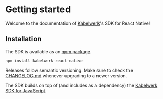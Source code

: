 # Getting started

Welcome to the documentation of [Kabelwerk](https://kabelwerk.io)'s SDK for React Native!

## Installation

The SDK is available as an [npm package](https://www.npmjs.com/package/kabelwerk-react-native).

```bash npm2yarn
npm install kabelwerk-react-native
```

Releases follow semantic versioning. Make sure to check the [CHANGELOG.md](../CHANGELOG.md) whenever upgrading to a newer version.

The SDK builds on top of (and includes as a dependency) the [Kabelwerk SDK for JavaScript](https://docs.kabelwerk.io/js/).
